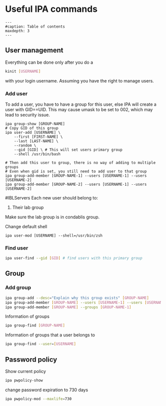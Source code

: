 # Useful IPA commands

```{toctree}
---
#caption: Table of contents
maxdepth: 3
---
```

## User management

Everything can be done only after you do a

```sh
kinit [USERNAME]
```

with your login username. Assuming you have the right to manage users.

### Add user

To add a user, you have to have a group for this user, else IPA will create a user with GID\==UID. This may cause umask to be set to 002, which may lead to security issue.
```shell
ipa group-show [GROUP-NAME]
# Copy GID of this group
ipa user-add [USERNAME] \
    --first [FIRST-NAME] \
    --last [LAST-NAME] \
    --random \
    --gid [GID] \ # This will set users primary group
    --shell /usr/bin/bash

# Then add this user to group, there is no way of adding to multiple groups
# Even when gid is set, you still need to add user to that group
ipa group-add-member [GROUP-NAME-1] --users [USERNAME-1] --users [USERNAME-2]
ipa group-add-member [GROUP-NAME-2] --users [USERNAME-1] --users [USERNAME-2]
```

#IBLServers Each new user should belong to:

1. Their lab group

Make sure the lab group is in condablis group.

Change default shell

```shell
ipa user-mod [USERNAME] --shell=/usr/bin/zsh
```

### Find user

```sh
ipa user-find --gid [GID] # find users with this primary group
```

## Group

### Add group

```sh
ipa group-add --desc="Explain why this group exists" [GROUP-NAME]
ipa group-add-member [GROUP-NAME] --users [USERNAME-1] --users [USERNAME-2]
ipa group-add-member [GROUP-NAME] --groups [GROUP-NAME-1]
```

Information of groups

```sh
ipa group-find [GROUP-NAME]
```

Information of groups that a user belongs to

```sh
ipa group-find --user=[USERNAME]
```

## Password policy

Show current policy

```sh
ipa pwpolicy-show
```

change password expiration to 730 days

```sh
ipa pwpolicy-mod --maxlife=730
```
